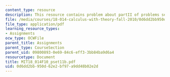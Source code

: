 ```yaml
---
content_type: resource
description: This resource contains problem about partII of problems set 11.
file: /media/courses/18-014-calculus-with-theory-fall-2010/0d6dd2bb950d62e2bf97a9dd48b02e2d_MIT18_014F10_pset11b.pdf
file_type: application/pdf
learning_resource_types:
- Assignments
ocw_type: OCWFile
parent_title: Assignments
parent_type: CourseSection
parent_uid: 09800893-0e69-84c6-eff3-3bb84ba9d6a4
resourcetype: Document
title: MIT18_014F10_pset11b.pdf
uid: 0d6dd2bb-950d-62e2-bf97-a9dd48b02e2d
---
```

